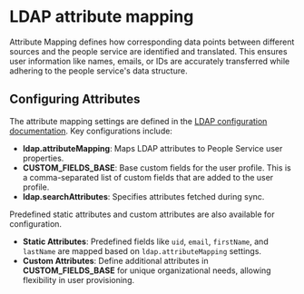 # LDAP attribute mapping

Attribute Mapping defines how corresponding data points between different sources and the people service are identified and translated. This ensures user information like names, emails, or IDs are accurately transferred while adhering to the people service's data structure.

## Configuring Attributes
The attribute mapping settings are defined in the [LDAP configuration documentation](../../deployment/configuration/index.md#ldap-configuration). Key configurations include:

- **ldap.attributeMapping**: Maps LDAP attributes to People Service user properties.
- **CUSTOM_FIELDS_BASE**: Base custom fields for the user profile. This is a comma-separated list of custom fields that are added to the user profile.
- **ldap.searchAttributes**: Specifies attributes fetched during sync.

Predefined static attributes and custom attributes are also available for configuration.

- **Static Attributes**: Predefined fields like `uid`, `email`, `firstName`, and `lastName` are mapped based on `ldap.attributeMapping` settings.
- **Custom Attributes**: Define additional attributes in **CUSTOM_FIELDS_BASE** for unique organizational needs, allowing flexibility in user provisioning.